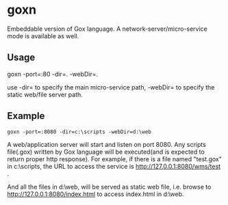 # goxn
Embeddable version of Gox language. A network-server/micro-service mode is available as well.

## Usage

goxn -port=:80 -dir=. -webDir=.

use -dir= to specify the main micro-service path, -webDir= to specify the static web/file server path.

## Example

```
goxn -port=:8080 -dir=c:\scripts -webDir=d:\web
```

A web/application server will start and listen on port 8080. Any scripts file(.gox) written by Gox language will be executed(and is expected to return proper http response). For example, if there is a file named "test.gox" in c:\scripts, the URL to access the service is http://127.0.0.1:8080/wms/test .

And all the files in d:\web, will be served as static web file, i.e. browse to http://127.0.0.1:8080/index.html to access index.html in d:\web. 